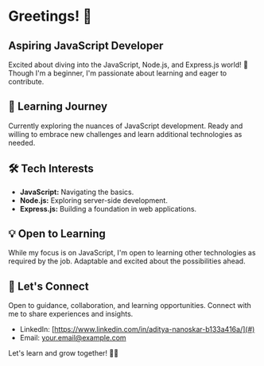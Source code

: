 # Greetings! 👋

## Aspiring JavaScript Developer

Excited about diving into the JavaScript, Node.js, and Express.js world! 🚀 Though I'm a beginner, I'm passionate about learning and eager to contribute.

## 🌱 Learning Journey

Currently exploring the nuances of JavaScript development. Ready and willing to embrace new challenges and learn additional technologies as needed.

## 🛠️ Tech Interests

- **JavaScript:** Navigating the basics.
- **Node.js:** Exploring server-side development.
- **Express.js:** Building a foundation in web applications.

## 💡 Open to Learning

While my focus is on JavaScript, I'm open to learning other technologies as required by the job. Adaptable and excited about the possibilities ahead.

## 💬 Let's Connect

Open to guidance, collaboration, and learning opportunities. Connect with me to share experiences and insights.

- LinkedIn: [https://www.linkedin.com/in/aditya-nanoskar-b133a416a/](#)
- Email: your.email@example.com

Let's learn and grow together! 🌱🚀
